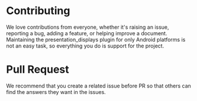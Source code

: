 # Contributing

We love contributions from everyone, whether it's raising an issue, reporting a bug, adding a feature, or helping improve a document.
Maintaining the presentation_displays plugin for only Android platforms is not an easy task, so everything you do is support for the project.

# Pull Request
We recommend that you create a related issue before PR so that others can find the answers they want in the issues.
